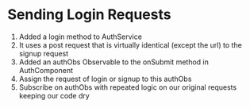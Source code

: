 # Sending Login Requests
01. Added a login method to AuthService
02. It uses a post request that is virtually identical (except the url) to the signup request
03. Added an authObs Observable to the onSubmit method in AuthComponent
04. Assign the request of login or signup to this authObs
05. Subscribe on authObs with repeated logic on our original requests keeping our code dry
